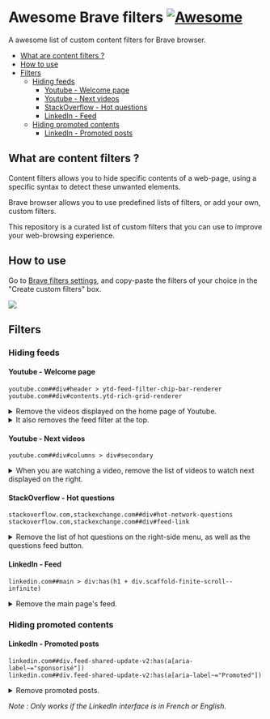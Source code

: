 # Awesome Brave filters [![Awesome](https://awesome.re/badge.svg)](https://awesome.re)

A awesome list of custom content filters for Brave browser.

* [What are content filters ?](#what-are-content-filters--)
* [How to use](#how-to-use)
* [Filters](#filters)
    + [Hiding feeds](#hiding-feeds)
        - [Youtube - Welcome page](#youtube---welcome-page)
        - [Youtube - Next videos](#youtube---next-videos)
        - [StackOverflow - Hot questions](#stackoverflow---hot-questions)
        - [LinkedIn - Feed](#linkedin---feed)
    + [Hiding promoted contents](#hiding-promoted-contents)
        - [LinkedIn - Promoted posts](#linkedin---promoted-posts)


## What are content filters ?

Content filters allows you to hide specific contents of a web-page, using a specific syntax to detect these unwanted elements.

Brave browser allows you to use predefined lists of filters, or add your own, custom filters.

This repository is a curated list of custom filters that you can use to improve your web-browsing experience.


## How to use

Go to [Brave filters settings](brave://settings/shields/filters), and copy-paste the filters of your choice in the "Create custom filters" box.

![](https://github.com/astariul/awesome-brave-filters/assets/43774355/0b9a4824-8c18-4e94-a493-d21fcc1e19d1)


## Filters

### Hiding feeds

#### Youtube - Welcome page

```
youtube.com##div#header > ytd-feed-filter-chip-bar-renderer
youtube.com##div#contents.ytd-rich-grid-renderer
```

<details><summary>Remove the videos displayed on the home page of Youtube.</summary>

![](https://github.com/astariul/awesome-brave-filters/assets/43774355/df4e640d-0510-45ab-8831-0d275a1f9a5a)

</details>

<details><summary>It also removes the feed filter at the top.</summary>

![](https://github.com/astariul/awesome-brave-filters/assets/43774355/bf7b1ba4-b48c-4147-be50-51258954eeef)

</details>


#### Youtube - Next videos

```
youtube.com##div#columns > div#secondary
```

<details><summary>When you are watching a video, remove the list of videos to watch next displayed on the right.</summary>

![](https://github.com/astariul/awesome-brave-filters/assets/43774355/ca4a75fd-74e8-493e-9926-b9187975025e)

</details>


#### StackOverflow - Hot questions

```
stackoverflow.com,stackexchange.com##div#hot-network-questions
stackoverflow.com,stackexchange.com##div#feed-link
```

<details><summary>Remove the list of hot questions on the right-side menu, as well as the questions feed button.</summary>

![](https://github.com/astariul/awesome-brave-filters/assets/43774355/291bad8f-75ff-4a15-8d94-1b34867f799d)

</details>


#### LinkedIn - Feed

```
linkedin.com##main > div:has(h1 + div.scaffold-finite-scroll--infinite)
```

<details><summary>Remove the main page's feed.</summary>

![](https://github.com/astariul/awesome-brave-filters/assets/43774355/f5bfa6d1-c78d-4d07-8c3d-4e2dbeee2fce)

</details>


### Hiding promoted contents

#### LinkedIn - Promoted posts

```
linkedin.com##div.feed-shared-update-v2:has(a[aria-label~="sponsorisé"])
linkedin.com##div.feed-shared-update-v2:has(a[aria-label~="Promoted"])
```

<details><summary>Remove promoted posts.</summary>

![](https://github.com/astariul/awesome-brave-filters/assets/43774355/a3df6c78-f080-47e0-8d7e-e85ebbeb3d0e)

</details>

_Note : Only works if the LinkedIn interface is in French or English._
